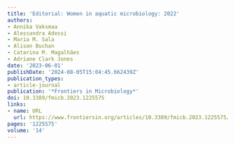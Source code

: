 ```yaml
---
title: 'Editorial: Women in aquatic microbiology: 2022'
authors:
- Annika Vaksmaa
- Alessandra Adessi
- Maria M. Sala
- Alison Buchan
- Catarina M. Magalhães
- Adriane Clark Jones
date: '2023-06-01'
publishDate: '2024-08-05T15:04:45.662439Z'
publication_types:
- article-journal
publication: '*Frontiers in Microbiology*'
doi: 10.3389/fmicb.2023.1225575
links:
- name: URL
  url: https://www.frontiersin.org/articles/10.3389/fmicb.2023.1225575/full
pages: '1225575'
volume: '14'
---
```

